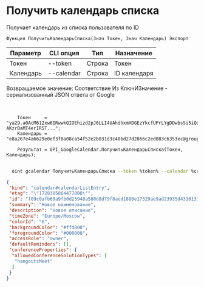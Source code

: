 ﻿---
sidebar_position: 3
---

# Получить календарь списка
 Получает календарь из списка пользователя по ID



`Функция ПолучитьКалендарьСписка(Знач Токен, Знач Календарь) Экспорт`

  | Параметр | CLI опция | Тип | Назначение |
  |-|-|-|-|
  | Токен | --token | Строка | Токен |
  | Календарь | --calendar | Строка | ID календаря |

  
  Возвращаемое значение:   Соответствие Из КлючИЗначение - сериализованный JSON ответа от Google

<br/>




```bsl title="Пример кода"
    Токен     = "ya29.a0AcM612xw6IRwwkQIOEhizd2pJ6LLI4UAhdhxmXDGEzYkcfUPrLYgDDwbsSi5iQdc78WPs_1_Qor5KipuV6mAIvr6z-AKzrBaMT4erIR5T...";
    Календарь = "e8a267e4a6629e0ef3f8a08ca54f52e2b031d3c40bd27d2866c2ed083c6353ec@group.calendar.google.com";

    Результат = OPI_GoogleCalendar.ПолучитьКалендарьСписка(Токен, Календарь);
```



```sh title="Пример команды CLI"
    
  oint gcalendar ПолучитьКалендарьСписка --token %token% --calendar %calendar%

```

```json title="Результат"
{
 "kind": "calendar#calendarListEntry",
 "etag": "\"1728305864477000\"",
 "id": "f09c0afb68a9fb0d25948a580d8d79f8aed1880e17329ae9ad23935d4310137a@group.calendar.google.com",
 "summary": "Новое наименование",
 "description": "Новое описание",
 "timeZone": "Europe/Moscow",
 "colorId": "6",
 "backgroundColor": "#ffd800",
 "foregroundColor": "#000000",
 "accessRole": "owner",
 "defaultReminders": [],
 "conferenceProperties": {
  "allowedConferenceSolutionTypes": [
   "hangoutsMeet"
  ]
 }
}
```
